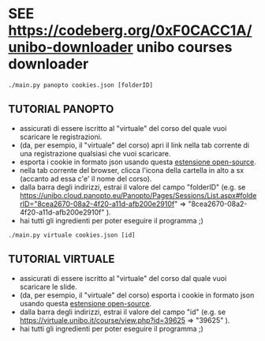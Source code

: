 SEE https://codeberg.org/0xF0CACC1A/unibo-downloader
unibo courses downloader
============================

`./main.py panopto cookies.json [folderID]`

TUTORIAL PANOPTO
-----
*   assicurati di essere iscritto al "virtuale" del corso del quale vuoi scaricare le registrazioni.
*   (da, per esempio, il "virtuale" del corso) apri il link nella tab corrente di una registrazione qualsiasi che vuoi scaricare.
*   esporta i cookie in formato json usando questa [estensione open-source](https://github.com/kairi003/Get-cookies.txt-Locally).
*   nella tab corrente del browser, clicca l'icona della cartella in alto a sx (accanto ad essa c'e' il nome del corso).
*   dalla barra degli indirizzi, estrai il valore del campo "folderID" (e.g. se https://unibo.cloud.panopto.eu/Panopto/Pages/Sessions/List.aspx#folderID="8cea2670-08a2-4f20-a11d-afb200e2910f" => "8cea2670-08a2-4f20-a11d-afb200e2910f" ).
*   hai tutti gli ingredienti per poter eseguire il programma ;)
 
`./main.py virtuale cookies.json [id]`

TUTORIAL VIRTUALE
-----
*   assicurati di essere iscritto al "virtuale" del corso dal quale vuoi scaricare le slide.
*   (da, per esempio, il "virtuale" del corso) esporta i cookie in formato json usando questa [estensione open-source](https://github.com/kairi003/Get-cookies.txt-Locally).
*   dalla barra degli indirizzi, estrai il valore del campo "id" (e.g. se https://virtuale.unibo.it/course/view.php?id=39625 => "39625" ).
*   hai tutti gli ingredienti per poter eseguire il programma ;)
